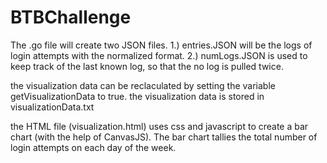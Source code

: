 # BTBChallenge
The .go file will create two JSON files.
1.) entries.JSON will be the logs of login attempts with the normalized format. 
2.) numLogs.JSON is used to keep track of the last known log, so that the no log is pulled twice.

the visualization data can be reclaculated by setting the variable getVisualizationData to true.
the visualization data is stored in visualizationData.txt

the HTML file (visualization.html) uses css and javascript to create a bar chart (with the help of CanvasJS).
The bar chart tallies the total number of login attempts on each day of the week.
